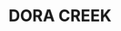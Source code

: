---
lastmod: '2025-04-06T06:05:20+00:00'
latitude: -33.106675
layout: suburb
longitude: 151.533807
postcode: '2264'
state: NSW
title: DORA CREEK
url: /nsw/dora-creek/
---